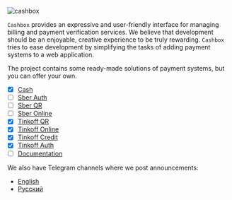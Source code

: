 ![cashbox](https://preview.dragon-code.pro/cashbox/payments.svg?brand=laravel&preposition=with)

`Cashbox` provides an expressive and user-friendly interface for managing billing and payment verification services.
We believe that development should be an enjoyable, creative experience to be truly rewarding.
`Cashbox` tries to ease development by simplifying the tasks of adding payment systems to a web application.

The project contains some ready-made solutions of payment systems, but you can offer your own.

- [x] [Cash](https://github.com/cashbox-laravel/cash)
- [ ] [Sber Auth](https://github.com/cashbox-laravel/sber-auth)
- [ ] [Sber QR](https://github.com/cashbox-laravel/sber-qr)
- [ ] [Sber Online](https://github.com/cashbox-laravel/sber-online)
- [x] [Tinkoff QR](https://github.com/cashbox-laravel/tinkoff-qr)
- [x] [Tinkoff Online](https://github.com/cashbox-laravel/tinkoff-online)
- [x] [Tinkoff Credit](https://github.com/cashbox-laravel/tinkoff-credit)
- [x] [Tinkoff Auth](https://github.com/cashbox-laravel/tinkoff-auth)
- [ ] [Documentation](https://cashbox.city)

We also have Telegram channels where we post announcements:

- [English](https://t.me/dragon_code_news_en)
- [Русский](https://t.me/dragon_code_news)
